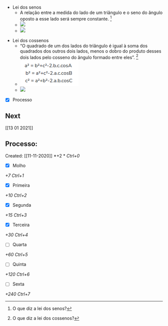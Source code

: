 -   Lei dos senos
    -   A relação entre a medida do lado de um triângulo e o seno do ângulo oposto a esse lado será sempre constante. [^1]
	- ![](markdown-img-paste-20200811023903294.png)
	-   ![](markdown-img-paste-20200811023951602.png)

[^1]: O que diz a lei dos senos?

-   Lei dos cossenos
    -   “O quadrado de um dos lados do triângulo é igual à soma dos quadrados dos outros dois lados, menos o dobro do produto desses dois lados pelo cosseno do ângulo formado entre eles”. [^2]
	- ![](Imagens/markdown-img-paste-20200811034829120.png)
 	-   ![](markdown-img-paste-20200811034808308.png)

[^2]: O que diz a lei dos cossenos?

- [x] Processo

## Next
[[13 01 2021]]
## Processo:
Created: [[11-11-2020]]
*+2 *  *Ctrl+0*
- [x] Molho  

*+7*  *Ctrl+1*

- [x] Primeira 

*+10*  *Ctrl+2*

- [x] Segunda

*+15*  *Ctrl+3*

- [x] Terceira 

*+30*  *Ctrl+4*

- [ ] Quarta 

*+60*  *Ctrl+5*

- [ ] Quinta 

*+120*  *Ctrl+6*

- [ ] Sexta 

*+240*  *Ctrl+7*

